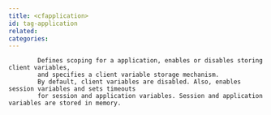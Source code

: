 ```yaml
---
title: <cfapplication>
id: tag-application
related:
categories:
---
```



			Defines scoping for a application, enables or disables storing client variables,
			and specifies a client variable storage mechanism.
			By default, client variables are disabled. Also, enables session variables and sets timeouts
			for session and application variables. Session and application variables are stored in memory.
		